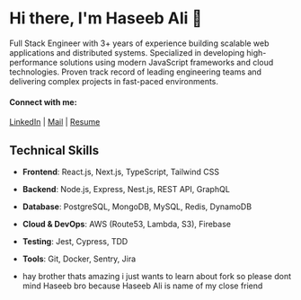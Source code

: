 # Hi there, I'm Haseeb Ali 👋

Full Stack Engineer with 3+ years of experience building scalable web applications and distributed systems. Specialized in developing high-performance solutions using modern JavaScript frameworks and cloud technologies. Proven track record of leading engineering teams and delivering complex projects in fast-paced environments.

#### Connect with me:
[LinkedIn](https://www.linkedin.com/in/haseeb-ali-sajid-720531149/) | [Mail](alihaseeb714@gmail.com)  | [Resume](https://drive.google.com/file/d/1ficSm1S7AlXiRQFy8cxDgzUK-34ccMX2/view?usp=sharing)


## Technical Skills

- **Frontend**: React.js, Next.js, TypeScript, Tailwind CSS
- **Backend**: Node.js, Express, Nest.js, REST API, GraphQL
- **Database**: PostgreSQL, MongoDB, MySQL, Redis, DynamoDB
- **Cloud & DevOps**: AWS (Route53, Lambda, S3), Firebase
- **Testing**: Jest, Cypress, TDD
- **Tools**: Git, Docker, Sentry, Jira

- hay brother thats amazing i just wants to learn about fork so please dont mind Haseeb bro because Haseeb Ali is name of my close friend 

